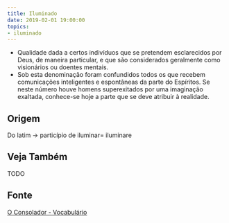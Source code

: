 ```yaml
---
title: Iluminado
date: 2019-02-01 19:00:00
topics:
- iluminado
---
```


* Qualidade dada a certos indivíduos que se pretendem esclarecidos por Deus, de
  maneira particular, e que são considerados geralmente como visionários ou
  doentes mentais. 
* Sob esta denominação foram confundidos todos os que recebem comunicações
  inteligentes e espontâneas da parte do Espíritos. Se neste número houve homens
  superexitados por uma imaginação exaltada, conhece-se hoje a parte que se deve
  atribuir à realidade.

## Origem
Do latim -> particípio de iluminar= iluminare

## Veja Também
TODO

## Fonte
[O Consolador - Vocabulário](http://www.oconsolador.com.br/linkfixo/vocabulario/principal.html)



